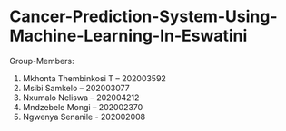 # Cancer-Prediction-System-Using-Machine-Learning-In-Eswatini

Group-Members:
1.	Mkhonta Thembinkosi T – 202003592
2.	Msibi Samkelo – 202003077
3.	Nxumalo Neliswa – 202004212
4.	Mndzebele Mongi – 202002370
5.	Ngwenya Senanile - 202002008
